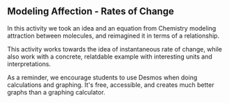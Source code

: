 ## Modeling Affection - Rates of Change

In this activity we took an idea and an equation from Chemistry modeling attraction between molecules, and reimagined it in terms of a relationship.

This activity works towards the idea of instantaneous rate of change, while also work with a concrete, relatdable example with interesting units and interpretations.

As a reminder, we encourage students to use Desmos when doing calculations and graphing. It's free, accessible, and creates much better graphs than a graphing calculator.
